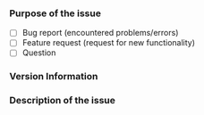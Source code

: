 <!--

  Thank you for reporting a bug for the Cmder project!
  ------------------------------------------------------------------
  
  Please make sure you read and follow the following instructions
  carefully before reporting bugs, and/or requesting new features.
  
  Make sure that you have:
  
  • Searched for existing issues (including the **closed** ones)
    for the similar problems here:
    
    https://github.com/cmderdev/cmder/issues?q=is:issue
    
  • Read both the README.md and the Wiki:
  
    - https://github.com/cmderdev/cmder/blob/master/README.md
    - https://github.com/cmderdev/cmder/wiki
    
    (What you may be asking here could already be explained there!)
    
  • Please understand that Cmder uses ConEmu as the default
    underlying Terminal Emulator.  If your issue is regarding
    the **Terminal Emulator**, please visit the ConEmu issues page:
    
    https://github.com/Maximus5/ConEmu/issues?q=is:issue
    
    If there isn't an existing issue, you may open a new one there.
    
    (We don't resolve issues regarding ConEmu here, so please 
     make sure you open the issue in the correct place.)

    more info: https://conemu.github.io/en/ThirdPartyProblems.html
    
  • If you would like to ask for guides on how to integrate Cmder with
    your favorite IDE of choice, or how to perform a specific task
    with Cmder, make sure you visit our label section first.
    
    You may already have an answer under the Guides or Questions section.

    For a list of labels, visit:
    - https://github.com/cmderdev/cmder/labels

    (Be sure to also check “Closed” issues in the labels section!)
    
  • If you have a request to provide auto-complete support for a new tool,
    please post your request here:
    
    https://github.com/vladimir-kotikov/clink-completions/issues
    
  • If you are having an issue with any of the **upstream technologies**
    that are used by Cmder, please make sure that the issue is reproducible
    _only_ when used in combination with Cmder.
    
    We may not directly address the issues related to the following tools:
       - Clink, the default shell in Cmder
       - ConEmu, the terminal emulator
       - Git/MinGW, which also provide *NIX tools
       - clink-completions, which provide autocompletion
    
    The issues related to upstream technologies are labeled as 👆 [name].
    
    We'll try our best to help you -- but we recommend creating an issue
    specifically at each of the corresponding repositories for the best
    result.
    
    ► Try to reproduce the bug you're reporting, on a stand-alone edition
      of each tool, without using Cmder.  If the bug applies when the
      mentioned tools are NOT used within Cmder, there's a good chance that
      you should open the bug at the corresponding repo instead.
     
  • Lastly, have a look at official documentation for Cmder over
    our website, and our wiki.

    Read more on about Cmder on ConEmu docs:
    https://conemu.github.io/en/cmder.html
    
    
  Thank you for making sure you are opening a new valid issue! ♥
  
-->

<!-- 
  Some tips on how to write a better report:
  - Put an `x` into all the boxes [ ] relevant to your issue (correct example: [x] -- not like this: [ x] or [x ]).
  - Use the *Preview* tab to see how your issue will actually look like, before sending it.
  - Make sure the description is worded well enough to be understood, and with as much context and examples as possible.
  - Post a screenshot or the command the triggered the problem, if applicable.
  - Avoid using ambiguous phrases like: doesn't work, there'a problem, etc.
    Help us reproduce the issue by explaining what went wrong, and what did you expect to happen.
  - Please keep the ticket language to English only here.
    We can't process your issue if it's written in Russian or Chinese as we can't understand them.
  - You can find the version of Cmder.exe and ConEmu.exe binaries using Right Click → Properties → Details menu.
  - ⚠ Read the following page to avoid posting a bad issue: https://conemu.github.io/en/BadIssue.html
-->

### Purpose of the issue
- [ ] Bug report (encountered problems/errors)
- [ ] Feature request (request for new functionality)
- [ ] Question

### Version Information
<!-- Please write your Cmder and ConEmu version here -->

<!-- If applicable, write down your Windows edition too (e.g. Windows 10 Pro 1809) -->

### Description of the issue 
<!-- Provide a clear, simple description of your issue here -->
